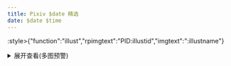 ```yaml
---
title: Pixiv $date 精选
date: $date $time
---
```

:style>{"function":"illust","rpimgtext":"PID:illustid","imgtext":":illustname"}
<details>
<summary>
展开查看(多图预警)
</summary>

?>img,None,## Title [:illustname](https://www.pixiv.net/artworks/:illustid)$n$n### Artist [:artistname](https://www.pixiv.net/users/:artistid)$n$n:illust$n$n<?

</code></pre>
</details>
